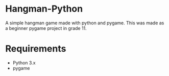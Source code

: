 # Hangman-Python
A simple hangman game made with python and pygame. This was made as a beginner pygame project in grade 11.

# Requirements
- Python 3.x
- pygame


